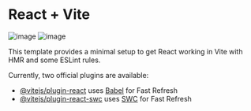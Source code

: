 # React + Vite

![image](https://github.com/user-attachments/assets/f572de3b-ca37-4d9d-9e5b-58bbd702f1fc)
![image](https://github.com/user-attachments/assets/4c967391-e4d4-41bf-86f7-319704a7b9e4)

This template provides a minimal setup to get React working in Vite with HMR and some ESLint rules.

Currently, two official plugins are available:

- [@vitejs/plugin-react](https://github.com/vitejs/vite-plugin-react/blob/main/packages/plugin-react/README.md) uses [Babel](https://babeljs.io/) for Fast Refresh
- [@vitejs/plugin-react-swc](https://github.com/vitejs/vite-plugin-react-swc) uses [SWC](https://swc.rs/) for Fast Refresh
